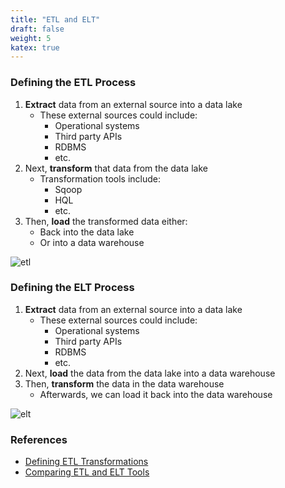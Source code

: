 ```yaml
---
title: "ETL and ELT"
draft: false
weight: 5
katex: true
---
```


### Defining the ETL Process
1. **Extract** data from an external source into a data lake
	- These external sources could include:
		- Operational systems
		- Third party APIs
		- RDBMS
		- etc.
2. Next, **transform** that data from the data lake
	- Transformation tools include:
		- Sqoop
		- HQL
		- etc.
3. Then, **load** the transformed data either:
	- Back into the data lake
	- Or into a data warehouse

![etl](/img/etl.png)

### Defining the ELT Process
1. **Extract** data from an external source into a data lake
	- These external sources could include:
		- Operational systems
		- Third party APIs
		- RDBMS
		- etc.
2. Next, **load** the data from the data lake into a data warehouse
3. Then, **transform** the data in the data warehouse
	- Afterwards, we can load it back into the data warehouse

![elt](/img/elt.png)

### References
- [Defining ETL Transformations](https://www.stitchdata.com/etldatabase/etl-transform/)
- [Comparing ETL and ELT Tools](http://slawomirtulski.com/hive_redshift_test)
